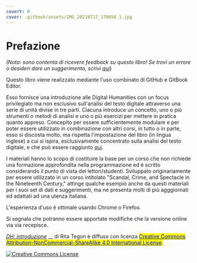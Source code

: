 ```yaml
---
coverY: 0
cover: .gitbook/assets/IMG_20210717_170056_1.jpg
---
```


# Prefazione

_(Nota: sono contenta di ricevere feedback su questo libro! Se trovi un errore o desideri dare un suggerimento, scrivi_ [_qui_](https://github.com/ritategon/DH-INTRODUZIONE/issues))

Questo libro viene realizzato mediante l'uso combinato di GitHub e GitBook Editor.

Esso fornisce una introduzione alle Digital Humanities con un focus privilegiato ma non esclusivo sull'analisi del testo digitale attraverso una serie di unità divise in tre parti. Ciacuna introduce un concetto, uno o più strumenti o metodi di analisi e uno o più esercizi per mettere in pratica quanto appreso. Concepito per essere sufficientemente modulare e per poter essere utilizzato in combinazione con altri corsi, in tutto o in parte, esso  si discosta molto, ma rispetta l'impostazione del libro (in lingua inglese) a cui si ispira, esclusivamente concentrato sulla analisi del testo digitale,  e che può essere raggiunto [qui](http://walshbr.com/textanalysiscoursebook/).

I materiali hanno lo scopo di costituire la base per un corso che non richiede una formazione approfondita nella programmazione ed è scritto considerando il punto di vista dei lettori/studenti. Sviluppato originariamente per essere utilizzato in un corso intitolato "Scandal, Crime, and Spectacle in the Nineteenth Century," attinge qualche esempio anche da questi materiali per i suoi set di dati e suggerimenti, ma ne presenta molti di più agggiornati ed adattati ad una utenza italiana.&#x20;

L'esperienza d'uso è ottimale usando  Chrome o Firefox.&#x20;

Si segnala che potranno essere apportate  modifiche che la versione online via via recepisce.

[_DH: introduzione_](https://rita-tegon.gitbook.io/introduzione-alla-analisi-del-testo/) __ di Rita Tegon è diffuso con licenza <mark style="color:blue;"></mark> [<mark style="color:blue;">Creative Commons Attribution-NonCommercial-ShareAlike 4.0 International License</mark>](http://creativecommons.org/licenses/by-nc-sa/4.0/)<mark style="color:blue;">.</mark>

[![Creative Commons License](https://i.creativecommons.org/l/by-nc-sa/4.0/88x31.png)](http://creativecommons.org/licenses/by-nc-sa/4.0/)
